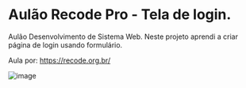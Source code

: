 # Aulão Recode Pro - Tela de login.
 Aulão Desenvolvimento de Sistema Web.
 Neste projeto aprendi a criar página de login usando formulário.
 
 Aula por: https://recode.org.br/

![image](https://user-images.githubusercontent.com/79873793/133684308-8f08ea80-6b95-4f28-9e61-11c227f1598c.png)
